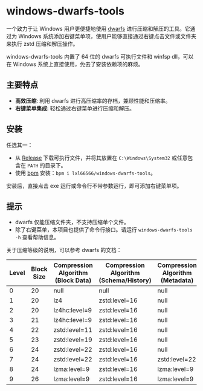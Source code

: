 # windows-dwarfs-tools

一个致力于让 Windows 用户更便捷地使用 [dwarfs](https://github.com/mhx/dwarfs) 进行压缩和解压的工具。它通过为 Windows 系统添加右键菜单项，使用户能够直接通过右键点击文件或文件夹来执行 zstd 压缩和解压操作。

windows-dwarfs-tools 内置了 64 位的 dwarfs 可执行文件和 winfsp dll，可以在 Windows 系统上直接使用，免去了安装依赖项的麻烦。

## 主要特点

- **高效压缩**: 利用 dwarfs 进行高压缩率的存档，兼顾性能和压缩率。
- **右键菜单集成**: 轻松通过右键菜单进行压缩和解压。

## 安装

任选其一：

- 从 [Release](https://github.com/lxl66566/windows-dwarfs-tools/releases) 下载可执行文件，并将其放置在 `C:\Windows\System32` 或任意包含在 `PATH` 的目录下。
- 使用 [bpm](https://github.com/lxl66566/bpm) 安装：`bpm i lxl66566/windows-dwarfs-tools`。

安装后，直接点击 exe 运行或命令行不带参数运行，即可添加右键菜单项。

## 提示

- dwarfs 仅能压缩文件夹，不支持压缩单个文件。
- 除了右键菜单，本项目也提供了命令行接口。请运行 `windows-dwarfs-tools -h` 查看帮助信息。

关于压缩等级的说明，可以参考 dwarfs 的文档：

| Level | Block Size | Compression Algorithm (Block Data) | Compression Algorithm (Schema/History) | Compression Algorithm (Metadata) | Window Size/Step | Inode Order |
| ----- | ---------- | ---------------------------------- | -------------------------------------- | -------------------------------- | ---------------- | ----------- |
| 0     | 20         | null                               | null                                   | null                             | 0 / 0            | none        |
| 1     | 20         | lz4                                | zstd:level=16                          | null                             | 0 / 0            | path        |
| 2     | 20         | lz4hc:level=9                      | zstd:level=16                          | null                             | 0 / 0            | path        |
| 3     | 21         | lz4hc:level=9                      | zstd:level=16                          | null                             | 12 / 1           | similarity  |
| 4     | 22         | zstd:level=11                      | zstd:level=16                          | null                             | 12 / 2           | similarity  |
| 5     | 23         | zstd:level=19                      | zstd:level=16                          | null                             | 12 / 2           | similarity  |
| 6     | 24         | zstd:level=22                      | zstd:level=16                          | null                             | 12 / 3           | nilsimsa    |
| 7     | 24         | zstd:level=22                      | zstd:level=16                          | zstd:level=22                    | 12 / 3           | nilsimsa    |
| 8     | 24         | lzma:level=9                       | zstd:level=16                          | lzma:level=9                     | 12 / 4           | nilsimsa    |
| 9     | 26         | lzma:level=9                       | zstd:level=16                          | lzma:level=9                     | 12 / 4           | nilsimsa    |
